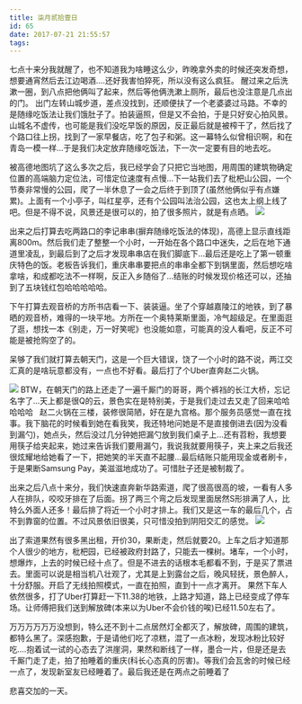 ```yaml
---
title: 柒月贰拾壹日
id: 65
date: 2017-07-21 21:55:57
tags:
---
```


七点十来分我就醒了，也不知道我为啥睡这么少，昨晚拿外卖的时候还突发奇想，想要通宵然后去江边喝酒....还好我害怕猝死，所以没有这么疯狂。
醒过来之后洗漱一圈，到八点把他俩叫了起来，然后等他俩洗漱上厕所，最后也没注意是几点出的门。
出门左转山城步道，差点没找到，还顺便扶了一个老婆婆过马路。不幸的是随缘吃饭法让我们饿肚子了。拍装逼照，但是又不会拍，于是只好安心拍风景。
山城名不虚传，也可能是我们没吃早饭的原因，反正最后就是被榨干了，然后找了个路口往上拐，找到了一家早餐店，吃了包子和粥。这一幕特么似曾相识啊，和在青岛一模一样...于是我们决定放弃随缘吃饭法，下一次一定要有目的地去吃。

被高德地图坑了这么多次之后，我已经学会了只把它当地图，用周围的建筑物确定位置的高端脑力定位法，可惜定位速度有点慢...下一站我们去了枇杷山公园，一个节奏非常慢的公园，爬了一半休息了一会之后终于到顶了(虽然他俩似乎有点嫌累)。上面有一个小亭子，叫红星亭，还有个公园叫法治公园，这也太上纲上线了吧。但是不得不说，风景还是很可以的，拍了很多照片，就是有点晒。</div>
![](http://eremite-1252628011.cossh.myqcloud.com/wp-content/uploads/2017/07/2017-07-22-06.17.20-1.jpg)

出来之后打算去吃两路口的李记串串(摒弃随缘吃饭法的体现)，高德上显示直线距离800m。然后我们走了整整一个小时，一开始在各个路口中迷失，之后在地下通道里凌乱，到最后到了之后才发现串串店在我们脚底下...最后还是吃上了第一顿重庆特色的饭。老板告诉我们，重庆串串要把点的串串全都下到锅里面，然后想吃啥拿啥，和成都吃法不一样啊，反正入乡随俗了...结账的时候发现价格还可以，还抽到了五块钱红包哈哈哈哈哈。

下午打算去观音桥的方所书店看一下、装装逼。坐了个穿越嘉陵江的地铁，到了暴晒的观音桥，难得的一块平地。方所在一个奥特莱斯里面，冷气超级足。在里面逛了逛，想找一本《别走，万一好笑呢》也没能如意，可能真的没人看吧，反正不可能是被抢购空了的。

呆够了我们就打算去朝天门，这是一个巨大错误，饶了一个小时的路不说，两江交汇真的是啥玩意都没有，一点也不好看。最后打了个Uber直奔赵二火锅。

![](http://eremite-1252628011.cossh.myqcloud.com/wp-content/uploads/2017/07/20170721_175324.jpg)
BTW，在朝天门的路上还走了一遍千厮门的哥哥，两个裤裆的长江大桥，忘记名字了...天上都是很Q的云，景色实在是特别美，于是我们走过去又走了回来哈哈哈哈哈
&nbsp;
赵二火锅在三楼，装修很简陋，好在是九宫格。那个服务员感觉一直在找事。我下脑花的时候看到她在看我笑，我还特地问她是不是直接倒进去(因为没看到漏勺)，她点头，然后没过几分钟她把漏勺放到我们桌子上...还有苕粉，我想要用筷子给夹起来，她过来告诉我们要用漏勺，我说我就要用筷子，夹上来之后我还很炫耀地给她看了一下，把她笑的半天直不起腰...最后结账只能用现金或者刷卡，于是果断Samsung Pay，美滋滋地成功了。可惜肚子还是被制裁了。

出来之后八点十来分，我们快速直奔新华路索道，爬了很高很高的坡，一看有人多人在排队，咬咬牙排在了后面。拐了两三个弯之后发现里面居然S形排满了人，比特么外面人还多！最后排了将近一个小时才排上。我们又是这一车的最后几个，占不到靠窗的位置。不过风景依旧很美，只可惜没拍到阴阳交汇的感觉。
![](http://eremite-1252628011.cossh.myqcloud.com/wp-content/uploads/2017/07/20170721_221441.jpg)

出了索道果然有很多黑出租，开价30，果断走，然后就要20。上车之后才知道那个人很少的地方，枇杷园，已经被政府封路了，只能去一棵树。堵车，一个小时，想爆炸，上去的时候已经十点了。但是不进去的话根本毛都看不到，于是买了票进去。里面可以说是相当机八壮观了，尤其是上到露台之后，晚风轻抚，景色醉人，十分舒服。开启了无线拍照模式，一直在拍照，直到十一点才离开。
果然下车人依然很多，打了Uber打算赶一下11.38的地铁，上路才知道，路上已经变成了停车场。让师傅把我们送到解放碑(本来以为Uber不会价钱的唉)已经11.50左右了。

万万万万万万没想到，特么还不到十二点居然灯全都灭了，解放碑，周围的建筑，都特么黑了。深感抱歉，于是请他们吃了凉糕，混了一点冰粉，发现冰粉比较好吃....抱着试一试的心态去了洪崖洞，果然和断线了一样，墨合一片，但是还是去千厮门走了走，拍了拍睡着的重庆(科长心态真的厉害)。等我们会瓦舍的时候已经一点了，发现新室友已经睡着了。最后我还是在两点之前睡着了

悲喜交加的一天。